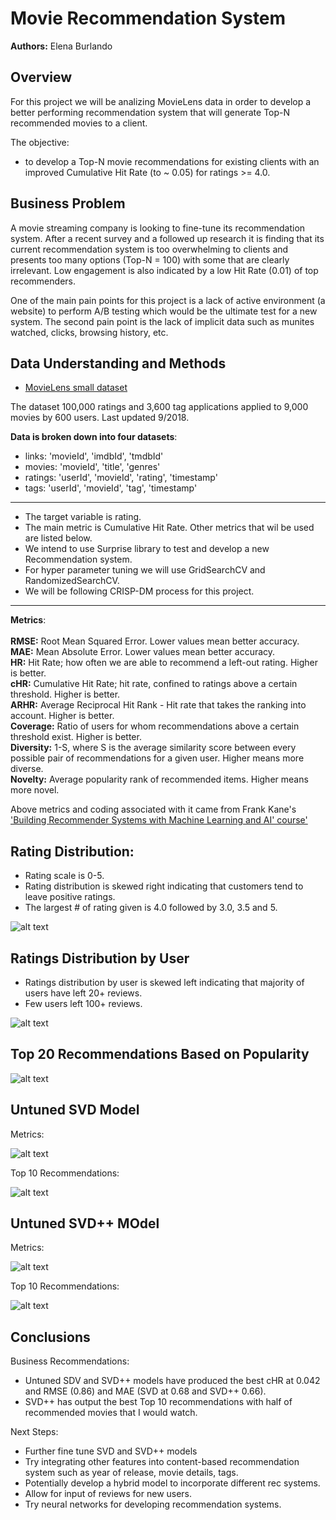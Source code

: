# Movie Recommendation System

**Authors:** Elena Burlando

## Overview

For this project we will be analizing MovieLens data in order to develop a better performing recommendation system that will generate Top-N recommended movies to a client.

The objective:

* to develop a Top-N movie recommendations for existing clients with an improved Cumulative Hit Rate (to ~ 0.05) for ratings >= 4.0.


## Business Problem

A movie streaming company is looking to fine-tune its recommendation system. After a recent survey and a followed up research it is finding that its current recommendation system is too overwhelming to clients and presents too many options (Top-N = 100) with some that are clearly irrelevant. Low engagement is also indicated by a low Hit Rate (0.01) of top recommenders.

One of the main pain points for this project is a lack of active environment (a website) to perform A/B testing which would be the ultimate test for a new system. The second pain point is the lack of implicit data such as munites watched, clicks, browsing history, etc.


## Data Understanding and Methods

* [MovieLens small dataset](https://grouplens.org/datasets/movielens/latest/)

The dataset 100,000 ratings and 3,600 tag applications applied to 9,000 movies by 600 users. Last updated 9/2018. 

**Data is broken down into four datasets**: 
 * links: 'movieId', 'imdbId', 'tmdbId'
 * movies: 'movieId', 'title', 'genres' 
 * ratings: 'userId',  'movieId', 'rating', 'timestamp' 
 * tags: 'userId', 'movieId', 'tag', 'timestamp' 
 
***
* The target variable is rating.  
* The main metric is Cumulative Hit Rate. Other metrics that wil be used are listed below.  
* We intend to use Surprise library to test and develop a new Recommendation system.  
* For hyper parameter tuning we will use GridSearchCV and RandomizedSearchCV. 
* We will be following CRISP-DM process for this project. 
***

**Metrics**:\
\
**RMSE:**      Root Mean Squared Error. Lower values mean better accuracy.\
**MAE:**       Mean Absolute Error. Lower values mean better accuracy.\
**HR:**       Hit Rate; how often we are able to recommend a left-out rating. Higher is better.\
**cHR:**       Cumulative Hit Rate; hit rate, confined to ratings above a certain threshold. Higher is better.\
**ARHR:**      Average Reciprocal Hit Rank - Hit rate that takes the ranking into account. Higher is better.\
**Coverage:**  Ratio of users for whom recommendations above a certain threshold exist. Higher is better.\
**Diversity:** 1-S, where S is the average similarity score between every possible pair of recommendations for a given            user. Higher means more diverse.\
**Novelty:**   Average popularity rank of recommended items. Higher means more novel.

Above metrics and coding associated with it came from Frank Kane's ['Building Recommender Systems with Machine Learning and AI' course'](https://www.linkedin.com/learning/building-recommender-systems-with-machine-learning-and-ai/)


## Rating Distribution:

* Rating scale is 0-5. 
* Rating distribution is skewed right indicating that customers tend to leave positive ratings. 
* The largest # of rating given is 4.0 followed by 3.0, 3.5 and 5. 

![alt text](https://github.com/rusalka013/recommendation_project/blob/main/Visuals/Rating_Distribution.png)


## Ratings Distribution by User

* Ratings distribution by user is skewed left indicating that majority of users have left 20+ reviews. 
* Few users left 100+ reviews. 

![alt text](https://github.com/rusalka013/recommendation_project/blob/main/Visuals/Ratings_dist_by_user.png)


## Top 20 Recommendations Based on Popularity


![alt text](https://github.com/rusalka013/recommendation_project/blob/main/Visuals/Ratings_dist_by_movie.png)
 

## Untuned SVD Model

Metrics: 

![alt text](https://github.com/rusalka013/recommendation_project/blob/main/Visuals/SVD_metrics.png)

Top 10 Recommendations: 

![alt text](https://github.com/rusalka013/recommendation_project/blob/main/Visuals/SVD_recs.png)
 

## Untuned SVD++ MOdel 

Metrics:

![alt text](https://github.com/rusalka013/recommendation_project/blob/main/Visuals/SVDpp_metrics.png)

Top 10 Recommendations: 

![alt text](https://github.com/rusalka013/recommendation_project/blob/main/Visuals/SVDpp_recs.png)


## Conclusions

Business Recommendations: 

* Untuned SDV and SVD++ models have produced the best cHR at 0.042 and RMSE (0.86) and MAE (SVD at 0.68 and SVD++ 0.66). 
* SVD++ has output the best Top 10 recommendations with half of recommended movies that I would watch. 

Next Steps: 
* Further fine tune SVD and SVD++ models
* Try integrating other features into content-based recommendation system such as year of release, movie details, tags.
* Potentially develop a hybrid model to incorporate different rec systems. 
* Allow for input of reviews for new users. 
* Try neural networks for developing recommendation systems. 




